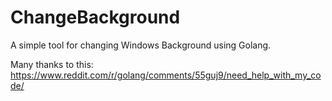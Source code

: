 
# ChangeBackground
A simple tool for changing Windows Background using Golang.

Many thanks to this:
https://www.reddit.com/r/golang/comments/55guj9/need_help_with_my_code/
